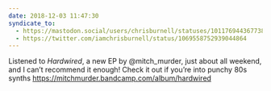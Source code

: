 ```yaml
---
date: 2018-12-03 11:47:30
syndicate_to:
  - https://mastodon.social/users/chrisburnell/statuses/101176944367738801
  - https://twitter.com/iamchrisburnell/status/1069558752939044864
---
```


Listened to *Hardwired*, a new EP by @mitch_murder, just about all weekend, and I can’t recommend it enough! Check it out if you’re into punchy 80s synths <a href="https://mitchmurder.bandcamp.com/album/hardwired" rel="external">https://mitchmurder.bandcamp.com/album/hardwired</a>
